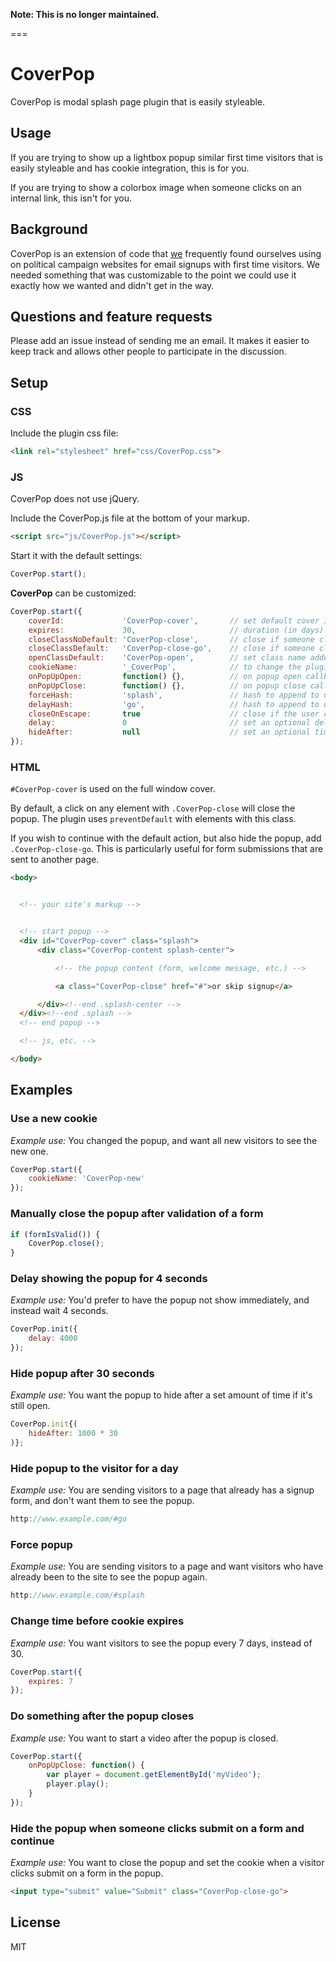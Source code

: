 **Note: This is no longer maintained.**

=== 

# CoverPop

CoverPop is modal splash page plugin that is easily styleable.

## Usage

If you are trying to show up a lightbox popup similar first time visitors that is easily styleable and has cookie integration, this is for you.

If you are trying to show a colorbox image when someone clicks on an internal link, this isn't for you.

## Background

CoverPop is an extension of code that [we](http://newmediacampaigns.com "New Media Campaigns") frequently found ourselves using on political campaign websites for email signups with first time visitors. We needed something that was customizable to the point we could use it exactly how we wanted and didn't get in the way.

## Questions and feature requests

Please add an issue instead of sending me an email. It makes it easier to keep track and allows other people to participate in the discussion.

## Setup

### CSS

Include the plugin css file:

```html
<link rel="stylesheet" href="css/CoverPop.css">
```

### JS

CoverPop does not use jQuery.

Include the CoverPop.js file at the bottom of your markup.

```html
<script src="js/CoverPop.js"></script>
```

Start it with the default settings:

```javascript
CoverPop.start();
```

**CoverPop** can be customized:

```javascript
CoverPop.start({
    coverId:             'CoverPop-cover',       // set default cover id
    expires:             30,                     // duration (in days) before it pops up again
    closeClassNoDefault: 'CoverPop-close',       // close if someone clicks an element with this class and prevent default action
    closeClassDefault:   'CoverPop-close-go',    // close if someone clicks an element with this class and continue default action
    openClassDefault:    'CoverPop-open',        // set class name added to HTML element when CoverPop is opened
    cookieName:          '_CoverPop',            // to change the plugin cookie name
    onPopUpOpen:         function() {},          // on popup open callback function
    onPopUpClose:        function() {},          // on popup close callback function
    forceHash:           'splash',               // hash to append to url to force display of popup (e.g. http://yourdomain.com/#splash)
    delayHash:           'go',                   // hash to append to url to delay popup for 1 day (e.g. http://yourdomain.com/#go)
    closeOnEscape:       true                    // close if the user clicks escape
    delay:               0                       // set an optional delay (in milliseconds) before showing the popup
    hideAfter:           null                    // set an optional time (in milliseconds) to autohide
});
```

### HTML

`#CoverPop-cover` is used on the full window cover.

By default, a click on any element with `.CoverPop-close` will close the popup. The plugin uses `preventDefault` with elements with this class.

If you wish to continue with the default action, but also hide the popup, add `.CoverPop-close-go`. This is particularly useful for form submissions that are sent to another page.

```html
<body>


  <!-- your site's markup -->


  <!-- start popup -->
  <div id="CoverPop-cover" class="splash">
      <div class="CoverPop-content splash-center">

          <!-- the popup content (form, welcome message, etc.) -->

          <a class="CoverPop-close" href="#">or skip signup</a>

      </div><!--end .splash-center -->
  </div><!--end .splash -->
  <!-- end popup -->

  <!-- js, etc. -->

</body>
```

## Examples

### Use a new cookie

*Example use:* You changed the popup, and want all new visitors to see the new one.

```js
CoverPop.start({
    cookieName: 'CoverPop-new'
});
```

### Manually close the popup after validation of a form

```js
if (formIsValid()) {
    CoverPop.close();
}
```

### Delay showing the popup for 4 seconds

*Example use:* You'd prefer to have the popup not show immediately, and instead wait 4 seconds.

```js
CoverPop.init({
    delay: 4000
});
```

### Hide popup after 30 seconds

*Example use:* You want the popup to hide after a set amount of time if it's still open.

```js
CoverPop.init{(
    hideAfter: 1000 * 30
)};
```

### Hide popup to the visitor for a day

*Example use:* You are sending visitors to a page that already has a signup form, and don't want them to see the popup.

```js
http://www.example.com/#go
```

### Force popup

*Example use:* You are sending visitors to a page and want visitors who have already been to the site to see the popup again.

```js
http://www.example.com/#splash
```

### Change time before cookie expires

*Example use:* You want visitors to see the popup every 7 days, instead of 30.

```js
CoverPop.start({
    expires: 7
});
```

### Do something after the popup closes

*Example use:* You want to start a video after the popup is closed.

```js
CoverPop.start({
    onPopUpClose: function() {
        var player = document.getElementById('myVideo');
        player.play();
    }
});
```

### Hide the popup when someone clicks submit on a form and continue

*Example use:* You want to close the popup and set the cookie when a visitor clicks submit on a form in the popup.

```html
<input type="submit" value="Submit" class="CoverPop-close-go">
```


## License

MIT
